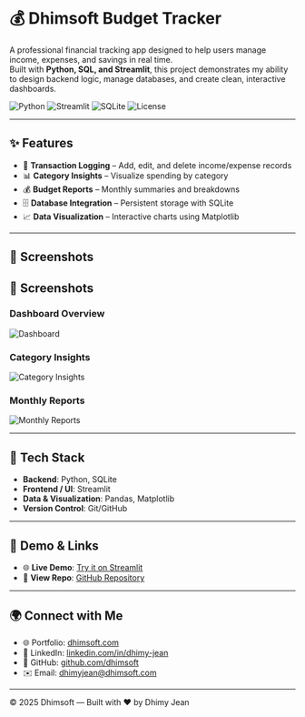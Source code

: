 # 💰 Dhimsoft Budget Tracker

A professional financial tracking app designed to help users manage income, expenses, and savings in real time.  
Built with **Python, SQL, and Streamlit**, this project demonstrates my ability to design backend logic, manage databases, and create clean, interactive dashboards.

![Python](https://img.shields.io/badge/Python-3.10-blue.svg)
![Streamlit](https://img.shields.io/badge/Framework-Streamlit-red.svg)
![SQLite](https://img.shields.io/badge/Database-SQLite-green.svg)
![License](https://img.shields.io/badge/License-MIT-yellow.svg)

---

## ✨ Features

- 📝 **Transaction Logging** – Add, edit, and delete income/expense records  
- 📊 **Category Insights** – Visualize spending by category  
- 💰 **Budget Reports** – Monthly summaries and breakdowns  
- 🗄️ **Database Integration** – Persistent storage with SQLite  
- 📈 **Data Visualization** – Interactive charts using Matplotlib  

---

## 📸 Screenshots

## 📸 Screenshots

### Dashboard Overview
![Dashboard](assets/dashboard.png)

### Category Insights
![Category Insights](assets/category_insights.png)

### Monthly Reports
![Monthly Reports](assets/monthly_reports.png)
 

---

## 🚀 Tech Stack

- **Backend**: Python, SQLite  
- **Frontend / UI**: Streamlit  
- **Data & Visualization**: Pandas, Matplotlib  
- **Version Control**: Git/GitHub  

---

## 🔗 Demo & Links

- 🌐 **Live Demo**: [Try it on Streamlit](https://your-streamlit-link.streamlit.app)  
- 📂 **View Repo**: [GitHub Repository](https://github.com/dhimsoft/budget_dashboard)  

---

## 🌍 Connect with Me

- 🌐 Portfolio: [dhimsoft.com](https://dhimsoft.com)  
- 💼 LinkedIn: [linkedin.com/in/dhimy-jean](https://linkedin.com/in/dhimy-jean)  
- 🐙 GitHub: [github.com/dhimsoft](https://github.com/dhimsoft)  
- ✉️ Email: dhimyjean@dhimsoft.com  

---

© 2025 Dhimsoft — Built with ❤️ by Dhimy Jean
